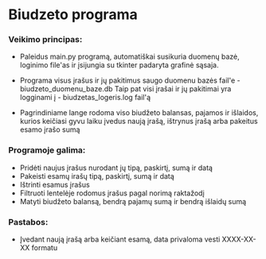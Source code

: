 # Biudzeto programa

### Veikimo principas:

- Paleidus main.py programą, automatiškai susikuria duomenų bazė, loginimo file'as ir
įsijungia su tkinter padaryta grafinė sąsaja.

- Programa visus įrašus ir jų pakitimus saugo duomenu bazės fail'e - biudzeto_duomenu_baze.db
Taip pat visi įrašai ir jų pakitimai yra logginami į - biudzetas_logeris.log fail'ą

- Pagrindiniame lange rodoma viso biudžeto balansas, pajamos ir išlaidos, kurios keičiasi
gyvu laiku įvedus naują įrašą, ištrynus įrašą arba pakeitus esamo įrašo sumą

### Programoje galima: 
- Pridėti naujus įrašus nurodant jų tipą, paskirtį, sumą ir datą
- Pakeisti esamų irašų tipą, paskirtį, sumą ir datą
- Ištrinti esamus įrašus
- Filtruoti lentelėje rodomus įrašus pagal norimą raktažodį
- Matyti biudžeto balansą, bendrą pajamų sumą ir bendrą išlaidų sumą

### Pastabos:
- Įvedant naują įrašą arba keičiant esamą, data privaloma vesti XXXX-XX-XX formatu

